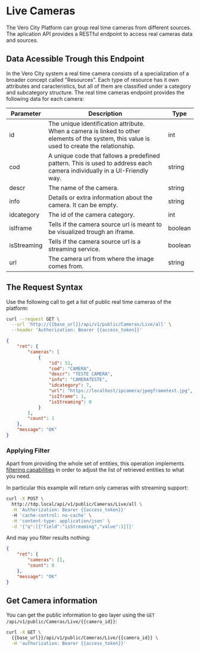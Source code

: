 # Live Cameras

The Vero City Platform can group real time cameras from different sources. The aplication API provides a RESTful endpoint to access real cameras data
and sources. 

## Data Acessible Trough this Endpoint
In the Vero City system a real time camera consists of a specialization of a broader concept called "Resources". Each type of resource has it own attributes and caracteristics, but all of them are classified under a category and subcategory structure. The real time cameras endpoint provides the following data for each camera:

|  Parameter | Description | Type |
|---|---|---|
| id | The unique identification attribute. When a camera is linked to other elements of the system, this value is used to create the relationship. | int |
| cod | A unique code that fallows a predefined pattern. This is used to address each camera individually in a UI-Friendly way. | string |
| descr | The name of the camera. | string |
| info | Details or extra information about the camera. It can be empty. | string |
| idcategory | The id of the camera category. | int |
| isIframe | Tells if the camera source url is meant to be visualized trough an iframe. | boolean |
| isStreaming | Tells if the camera source url is a streaming service. | boolean |
| url | The camera url from where the image comes from. | string |

## The Request Syntax
Use the following call to get a list of public real time cameras of the platform: 

```bash
curl --request GET \
  --url 'http://{{base_url}}/api/v1/public/Cameras/Live/all' \
  --header 'Authorization: Bearer {{access_token}}'

```

```json
{
    "ret": {
        "cameras": [
            {
                "id": 51,
                "cod": "CAMERA",
                "descr": "TESTE CAMERA",
                "info": "CAMERATESTE",
                "idcategory": 7,
                "url": "https://localhost/ipcamera/jpegframetest.jpg",
                "isIframe": 1,
                "isStreaming": 0
            }
        ],
        "count": 1
    },
    "message": "OK"
}
```

### Applying Filter

Apart from providing the whole set of entities, this operation implements [filtering capabilities](https://vero-city-api-docs.readthedocs.io/en/latest/advanced-filtering/index.html) in order to adjust the list of retrieved entities to what you need.

In particular this example will return only cameras with streaming support:

```bash
curl -X POST \
  http://tdp.local/api/v1/public/Cameras/Live/all \
  -H 'Authorization: Bearer {{access_token}}'
  -H 'cache-control: no-cache' \
  -H 'content-type: application/json' \
  -d '{"q":[{"field":"isStreaming","value":1}]}'
```

And may you filter results nothing:

```json
{
    "ret": {
        "cameras": [],
        "count": 0
    },
    "message": "OK"
}
```



## Get Camera information

You can get the public information to geo layer using the `GET /api/v1/public/Cameras/Live/{{camera_id}}`:



```bash
curl -X GET \
  {{base_url}}/api/v1/public/Cameras/Live/{{camera_id}} \
  -H 'authorization: Bearer {{access_token}}' 
```
